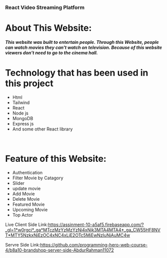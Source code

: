 ### React Video Streaming Platform



# About This Website:
<h5>
  This website was built to entertain people. Through this Website, people can watch movies they can't watch on television. Because of this website viewers don't need to go to the cinema hall.
</h5>

# Technology that has been used in this project
- Html
- Tailwind
- React
- Node js
- MongoDB
- Express js
- And some other React library

</br>

# Feature of this Website:

- Authentication
- Filter Movie by Catagory
- Slider 
- update movie
- Add Movie
- Delete Movie
- Featured Movie
- Upcoming Movie
- Top Actor

Live Client Side Link:https://assinment-10-a5af5.firebaseapp.com/?_gl=1*w0rgci*_ga*MTczMzYzMzYzNi4xNjk3MTA4MTA4*_ga_CW55HF8NVT*MTY5NzkxNjEzOC4xNC4xLjE2OTc5MjEwNzIuNjAuMC4w

Servre Side Link:https://github.com/programming-hero-web-course-4/b8a10-brandshop-server-side-AbdurRahman11072
